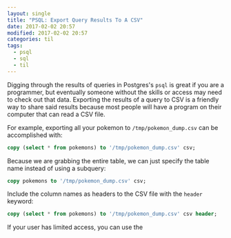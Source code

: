 ```yaml
---
layout: single
title: "PSQL: Export Query Results To A CSV"
date: 2017-02-02 20:57
modified: 2017-02-02 20:57
categories: til
tags:
  - psql
  - sql
  - til
---
```


Digging through the results of queries in Postgres's `psql` is great if you
are a programmer, but eventually someone without the skills or access may
need to check out that data. Exporting the results of a query to CSV is a
friendly way to share said results because most people will have a program
on their computer that can read a CSV file.

For example, exporting all your pokemon to `/tmp/pokemon_dump.csv` can be
accomplished with:

```sql
copy (select * from pokemons) to '/tmp/pokemon_dump.csv' csv;
```

Because we are grabbing the entire table, we can just specify the table name
instead of using a subquery:

```sql
copy pokemons to '/tmp/pokemon_dump.csv' csv;
```

Include the column names as headers to the CSV file with the `header`
keyword:

```sql
copy (select * from pokemons) to '/tmp/pokemon_dump.csv' csv header;
```

If your user has limited access, you can use the
